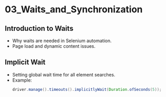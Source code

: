 # 03_Waits_and_Synchronization

## Introduction to Waits
- Why waits are needed in Selenium automation.
- Page load and dynamic content issues.

## Implicit Wait
- Setting global wait time for all element searches.
- Example: 
  ```java
  driver.manage().timeouts().implicitlyWait(Duration.ofSeconds(5));

